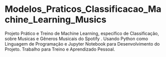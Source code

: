 # Modelos_Praticos_Classificacao_Machine_Learning_Musics
Projeto Prático e Treino de Machine Learning, específico de Classificação, sobre Musicas e Gêneros Musicais do Spotify . Usando Python como Linguagem de Programação e Jupyter Notebook para Desenvolvimento do Projeto. Trabalho para Treino e Aprendizado Pessoal.
